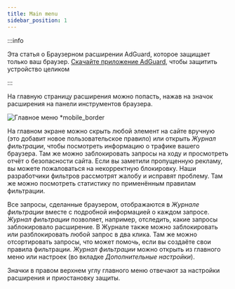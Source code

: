 ```yaml
---
title: Main menu
sidebar_position: 1
---
```


:::info

Эта статья о Браузерном расширении AdGuard, которое защищает только ваш браузер. [Скачайте приложение AdGuard](https://agrd.io/download-kb-adblock), чтобы защитить устройство целиком

:::

На главную страницу расширения можно попасть, нажав на значок расширения на панели инструментов браузера.

![Главное меню \*mobile\_border](https://cdn.adtidy.org/content/Kb/ad_blocker/browser_extension/ad_blocker_browser_extension_main.png)

На главном экране можно скрыть любой элемент на сайте вручную (это добавит новое пользовательское правило) или открыть _Журнал фильтрации_, чтобы посмотреть информацию о трафике вашего браузера. Там же можно заблокировать запросы на ходу и просмотреть отчёт о безопасности сайта. Если вы заметили пропущенную рекламу, вы можете пожаловаться на некорректную блокировку. Наши разработчики фильтров рассмотрят жалобу и исправят проблему. Там же можно посмотреть статистику по применённым правилам фильтрации.

Все запросы, сделанные браузером, отображаются в _Журнале фильтрации_ вместе с подробной информацией о каждом запросе. _Журнал фильтрации_ позволяет, например, отследить, какие запросы заблокировало расширение. В Журнале также можно заблокировать или разблокировать любой запрос в два клика. Там же можно отсортировать запросы, что может помочь, если вы создаёте свои правила фильтрации. _Журнал фильтрации_ можно открыть из главного меню или настроек (во вкладке _Дополнительные настройки_).

Значки в правом верхнем углу главного меню отвечают за настройки расширения и приостановку защиты.
